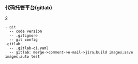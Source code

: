 ### 代码托管平台(gitlab)
2
 ```
 - git
   -- code version
   -- .gitignore
   -- git config
 -gitlab
   -- .gitlab-ci.yaml
   -- gitlab: merge->comment->e-mail->jira;build images;save images;auto test 
 ```
